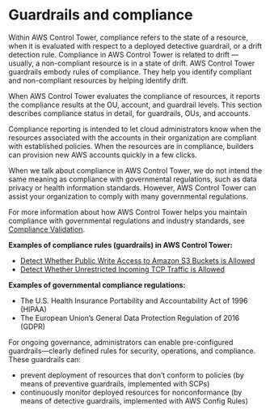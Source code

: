 # Guardrails and compliance<a name="compliance"></a>

Within AWS Control Tower, compliance refers to the state of a resource, when it is evaluated with respect to a deployed detective guardrail, or a drift detection rule\. Compliance in AWS Control Tower is related to drift — usually, a non\-compliant resource is in a state of drift\. AWS Control Tower guardrails embody rules of compliance\. They help you identify compliant and non\-compliant resources by helping identify drift\.

When AWS Control Tower evaluates the compliance of resources, it reports the compliance results at the OU, account, and guardrail levels\. This section describes compliance status in detail, for guardrails, OUs, and accounts\.

Compliance reporting is intended to let cloud administrators know when the resources associated with the accounts in their organization are compliant with established policies\. When the resources are in compliance, builders can provision new AWS accounts quickly in a few clicks\.

When we talk about compliance in AWS Control Tower, we do not intend the same meaning as compliance with governmental regulations, such as data privacy or health information standards\. However, AWS Control Tower can assist your organization to comply with many governmental regulations\.

For more information about how AWS Control Tower helps you maintain compliance with governmental regulations and industry standards, see [Compliance Validation](https://docs.aws.amazon.com/controltower/latest/userguide/compliance-program-info.html)\.

**Examples of compliance rules \(guardrails\) in AWS Control Tower:**
+ [Detect Whether Public Write Access to Amazon S3 Buckets is Allowed](strongly-recommended-guardrails.md#s3-disallow-public-write)
+ [Detect Whether Unrestricted Incoming TCP Traffic is Allowed](strongly-recommended-guardrails.md#rdp-disallow-internet)

**Examples of governmental compliance regulations:**
+ The U\.S\. Health Insurance Portability and Accountability Act of 1996 \(HIPAA\)
+ The European Union’s General Data Protection Regulation of 2016 \(GDPR\)

For ongoing governance, administrators can enable pre\-configured guardrails—clearly defined rules for security, operations, and compliance\. These guardrails can:
+ prevent deployment of resources that don’t conform to policies \(by means of preventive guardrails, implemented with SCPs\)
+ continuously monitor deployed resources for nonconformance \(by means of detective guardrails, implemented with AWS Config Rules\)